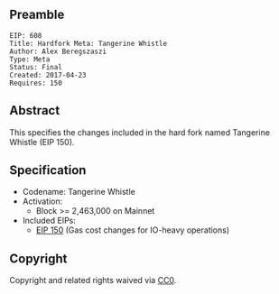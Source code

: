 ## Preamble

    EIP: 608
    Title: Hardfork Meta: Tangerine Whistle
    Author: Alex Beregszaszi
    Type: Meta
    Status: Final
    Created: 2017-04-23
    Requires: 150

## Abstract

This specifies the changes included in the hard fork named Tangerine Whistle (EIP 150).

## Specification

- Codename: Tangerine Whistle
- Activation:
  - Block >= 2,463,000 on Mainnet
- Included EIPs:
  - [EIP 150](https://github.com/ethereum/EIPs/blob/master/EIPS/eip-150.md) (Gas cost changes for IO-heavy operations)

## Copyright

Copyright and related rights waived via [CC0](https://creativecommons.org/publicdomain/zero/1.0/).

